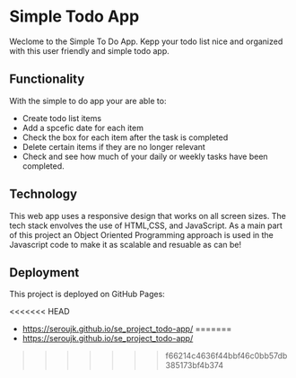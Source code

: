 # Simple Todo App

Weclome to the Simple To Do App. Kepp your todo list nice and organized with this user friendly and simple todo app.

## Functionality

With the simple to do app your are able to:
- Create todo list items
- Add a spcefic date for each item
- Check the box for each item after the task is completed
- Delete certain items if they are no longer relevant
- Check and see how much of your daily or weekly tasks have been completed.

## Technology

This web app uses a responsive design that works on all screen sizes.
The tech stack envolves the use of HTML,CSS, and JavaScript.
As a main part of this project an Object Oriented Programming approach is used 
in the Javascript code to make it as scalable and resuable as can be!

## Deployment

This project is deployed on GitHub Pages:

<<<<<<< HEAD
- https://seroujk.github.io/se_project_todo-app/
=======
- https://seroujk.github.io/se_project_todo-app/
>>>>>>> f66214c4636f44bbf46c0bb57db385173bf4b374
